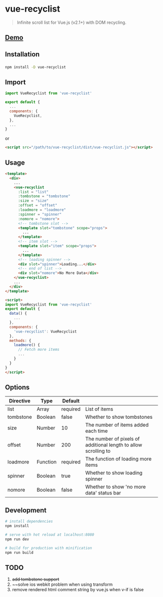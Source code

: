 # vue-recyclist

> Infinite scroll list for Vue.js (v2.1+) with DOM recycling.

## [Demo](https://xtongs.github.io/vue-recyclist/)

## Installation

###

``` bash
npm install -D vue-recyclist
```

## Import

``` javascript
import VueRecyclist from 'vue-recyclist'

export default {
  ...
  components: {
    VueRecyclist,
  },
  ...
}
```

or

``` html
<script src="/path/to/vue-recyclist/dist/vue-recyclist.js"></script>
```

## Usage
``` html
<template>
  <div>
    ...
    <vue-recyclist
      :list = "list"
      :tombstone = "tombstone"
      :size = "size"
      :offset = "offset"
      :loadmore = "loadmore"
      :spinner = "spinner"
      :nomore = "nomore">
      <!-- tombstone slot -->
      <template slot="tombstone" scope="props">
        ...
      </template>
      <!-- item slot -->
      <template slot="item" scope="props">
        ...
      </template>
      <!-- loading spinner -->
      <div slot="spinner">Loading...</div>
      <!-- end of list -->
      <div slot="nomore">No More Data</div>
    </vue-recyclist>
    ...
  </div>
</template>

<script>
import VueRecyclist from 'vue-recyclist'
export default {
  data() {
    ...
  },
  components: {
    'vue-recyclist': VueRecyclist
  },
  methods: {
    loadmore() {
      // Fetch more items
      ...
    }
  }
}
</script>
```

## Options

| Directive | Type     | Default  |                                                                 |
| --------- | ---------| -------- | --------------------------------------------------------------- |
| list      | Array    | required | List of items                                                   |
| tombstone | Boolean  | false    | Whether to show tombstones                                      |
| size      | Number   | 10       | The number of items added each time                             |
| offset    | Number   | 200      | The number of pixels of additional length to allow scrolling to |
| loadmore  | Function | required | The function of loading more items                              |
| spinner   | Boolean  | true     | Whether to show loading spinner                                 |
| nomore    | Boolean  | false    | Whether to show 'no more data' status bar                       |

## Development

``` bash
# install dependencies
npm install

# serve with hot reload at localhost:8080
npm run dev

# build for production with minification
npm run build
```

## TODO
1. ~~add tombstone support~~
2. ~~solve ios webkit problem when using transform
3. remove rendered html comment string by vue.js when v-if is false
